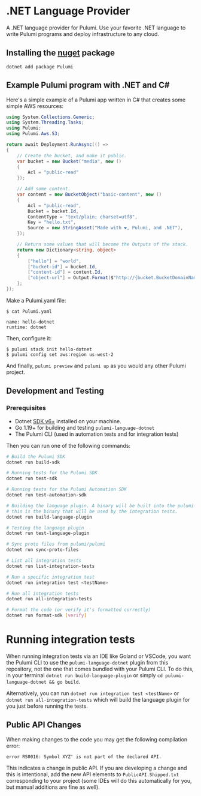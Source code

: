 # .NET Language Provider

A .NET language provider for Pulumi. Use your favorite .NET language to write Pulumi programs and deploy infrastructure to any cloud.

## Installing the [nuget](https://www.nuget.org/packages/Pulumi) package
```
dotnet add package Pulumi
```

## Example Pulumi program with .NET and C#

Here's a simple example of a Pulumi app written in C# that creates some simple
AWS resources:

```c#
using System.Collections.Generic;
using System.Threading.Tasks;
using Pulumi;
using Pulumi.Aws.S3;

return await Deployment.RunAsync(() =>
{
    // Create the bucket, and make it public.
    var bucket = new Bucket("media", new () 
    { 
        Acl = "public-read" 
    });

    // Add some content.
    var content = new BucketObject("basic-content", new ()
    {
        Acl = "public-read",
        Bucket = bucket.Id,
        ContentType = "text/plain; charset=utf8",
        Key = "hello.txt",
        Source = new StringAsset("Made with ❤, Pulumi, and .NET"),
    });

    // Return some values that will become the Outputs of the stack.
    return new Dictionary<string, object>
    {
        ["hello"] = "world",
        ["bucket-id"] = bucket.Id,
        ["content-id"] = content.Id,
        ["object-url"] = Output.Format($"http://{bucket.BucketDomainName}/{content.Key}"),
    };
});
```

Make a Pulumi.yaml file:

```
$ cat Pulumi.yaml

name: hello-dotnet
runtime: dotnet
```

Then, configure it:

```
$ pulumi stack init hello-dotnet
$ pulumi config set aws:region us-west-2
```

And finally, `pulumi preview` and `pulumi up` as you would any other Pulumi project.

## Development and Testing

### Prerequisites
- Dotnet [SDK v6+](https://dotnet.microsoft.com/download/dotnet/6.0) installed on your machine.
- Go 1.19+ for building and testing `pulumi-language-dotnet`
- The Pulumi CLI (used in automation tests and for integration tests)

Then you can run one of the following commands:

```bash
# Build the Pulumi SDK
dotnet run build-sdk

# Running tests for the Pulumi SDK
dotnet run test-sdk

# Running tests for the Pulumi Automation SDK
dotnet run test-automation-sdk

# Building the language plugin. A binary will be built into the pulumi-language-dotnet folder.
# this is the binary that will be used by the integration tests.
dotnet run build-language-plugin

# Testing the language plugin
dotnet run test-language-plugin

# Sync proto files from pulumi/pulumi
dotnet run sync-proto-files

# List all integration tests
dotnet run list-integration-tests

# Run a specific integration test
dotnet run integration test <testName>

# Run all integration tests
dotnet run all-integration-tests

# Format the code (or verify it's formatted correctly)
dotnet run format-sdk [verify]
```
# Running integration tests

When running integration tests via an IDE like Goland or VSCode, you want the Pulumi CLI to use the `pulumi-language-dotnet` plugin from this repository, not the one that comes bundled with your Pulumi CLI. To do this, in your terminal `dotnet run build-language-plugin` or simply `cd pulumi-language-dotnet && go build`. 

Alternatively, you can run `dotnet run integration test <testName>` or `dotnet run all-integration-tests` which will build the language plugin for you just before running the tests.

## Public API Changes

When making changes to the code you may get the following compilation
error:

```
error RS0016: Symbol XYZ' is not part of the declared API.
```

This indicates a change in public API. If you are developing a change
and this is intentional, add the new API elements to
`PublicAPI.Shipped.txt` corresponding to your project (some IDEs
will do this automatically for you, but manual additions are fine as
well).
